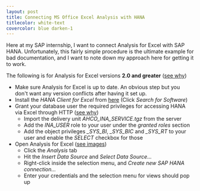 ```yaml
---
layout: post
title: Connecting MS Office Excel Analysis with HANA
titlecolor: white-text
covercolor: blue darken-1
---
```


Here at my SAP internship, I want to connect Analysis for Excel with
SAP HANA. Unfortunately, this fairly simple procedure is the ultimate example for
bad documentation, and I want to note down my approach here for getting it to work.

The following is for Analysis for Excel versions **2.0 and greater** ([see why](http://scn.sap.com/docs/DOC-63785))
  - Make sure Analysis for Excel is up to date. An obvious step but you don't want any version conflicts after having it set up.
  - Install the *HANA Client for Excel* from [here](https://support.sap.com/software/installations.html) (Click *Search for Software*)
  - Grant your database user the required privileges for accessing HANA via Excel through HTTP ([see why](http://scn.sap.com/community/businessobjects-analysis-ms-office/blog))
    - Import the delivery unit *AHCO_INA_SERVICE.tgz* from the server
    - Add the *INA_USER* role to your user under the *granted roles* section
    - Add the object privileges *_SYS_BI*, *_SYS_BIC* and *_SYS_RT* to your user and enable the *SELECT* checkbox for those
  - Open Analysis for Excel ([see images](http://scn.sap.com/docs/DOC-63784))
    - Click the *Analysis* tab
    - Hit the *Insert Data Source* and *Select Data Source...*
    - Right-click inside the selection menu, and *Create new SAP HANA connection...*
    - Enter your credentials and the selection menu for views should pop up
